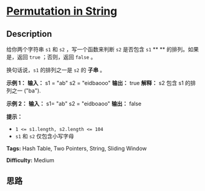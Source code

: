 # [Permutation in String][title]

## Description

给你两个字符串 `s1` 和 `s2` ，写一个函数来判断 `s2` 是否包含 `s1` ** ** 的排列。如果是，返回 `true` ；否则，返回
`false` 。

换句话说，`s1` 的排列之一是 `s2` 的 **子串** 。



**示例 1：**
            **输入：** s1 = "ab" s2 = "eidbaooo"    **输出：** true    **解释：** s2 包含 s1 的排列之一 ("ba").    

**示例 2：**
            **输入：** s1= "ab" s2 = "eidboaoo"    **输出：** false    



**提示：**

  * `1 <= s1.length, s2.length <= 104`
  * `s1` 和 `s2` 仅包含小写字母


**Tags:** Hash Table, Two Pointers, String, Sliding Window

**Difficulty:** Medium

## 思路

[title]: https://leetcode-cn.com/problems/permutation-in-string

